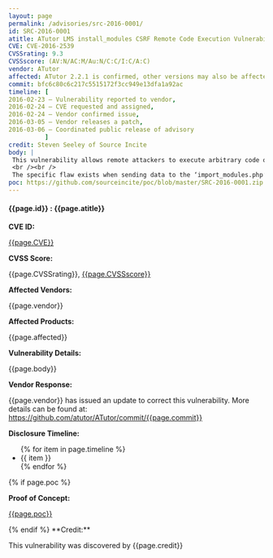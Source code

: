 ```yaml
---
layout: page
permalink: /advisories/src-2016-0001/
id: SRC-2016-0001
atitle: ATutor LMS install_modules CSRF Remote Code Execution Vulnerability
CVE: CVE-2016-2539
CVSSrating: 9.3
CVSSscore: (AV:N/AC:M/Au:N/C:C/I:C/A:C)
vendor: ATutor
affected: ATutor 2.2.1 is confirmed, other versions may also be affected.
commit: bfc6c80c6c217c5515172f3cc949e13dfa1a92ac
timeline: [
2016-02-23 – Vulnerability reported to vendor,
2016-02-24 – CVE requested and assigned,
2016-02-24 – Vendor confirmed issue,
2016-03-05 – Vendor releases a patch,
2016-03-06 – Coordinated public release of advisory
          ]
credit: Steven Seeley of Source Incite
body: |
 This vulnerability allows remote attackers to execute arbitrary code on vulnerable installations of ATutor. User interaction is required to exploit this vulnerability in that a target administrator must visit a malicious page.
 <br /><br />
 The specific flaw exists when sending data to the ‘import_modules.php’ page. An attacker can craft a JavaScript payload and deceive an Administrator into performing a malicious upload. This can result in remote code execution in the context of the web server.
poc: https://github.com/sourceincite/poc/blob/master/SRC-2016-0001.zip
---
```


<h4><b>{{page.id}} : {{page.atitle}}</b></h4>

**CVE ID:**
<p class="cn"><a href="https://web.nvd.nist.gov/view/vuln/detail?vulnId={{page.CVE}}">{{page.CVE}}</a></p>

**CVSS Score:**
<p class="cn">{{page.CVSSrating}}, <a href="https://nvd.nist.gov/cvss/v2-calculator?vector={{page.CVSSscore}}">{{page.CVSSscore}}</a></p>

**Affected Vendors:**
<p class="cn">{{page.vendor}}</p>

**Affected Products:**
<p class="cn">{{page.affected}}</p>

**Vulnerability Details:**
<p class="cn">{{page.body}}</p>

**Vendor Response:**
<p class="cn">{{page.vendor}} has issued an update to correct this vulnerability. More details can be found at: <a href="https://github.com/atutor/ATutor/commit/{{page.commit}}">https://github.com/atutor/ATutor/commit/{{page.commit}}</a></p>

**Disclosure Timeline:**
<ul class="cn">
{% for item in page.timeline %}
  <li>{{ item }}</li>
{% endfor %}
</ul>
{% if page.poc %}

**Proof of Concept:**
<p class="cn"><a href="{{page.poc}}">{{page.poc}}</a></p>
{% endif %}
**Credit:**
<p class="cn">This vulnerability was discovered by {{page.credit}}</p>
